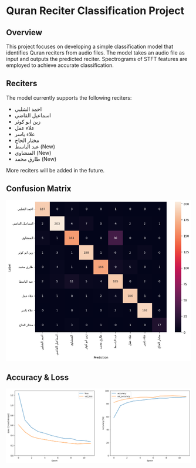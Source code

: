 # Quran Reciter Classification Project

## Overview

This project focuses on developing a simple classification model that identifies Quran reciters from audio files. The model takes an audio file as input and outputs the predicted reciter. Spectrograms of STFT features are employed to achieve accurate classification.

## Reciters

The model currently supports the following reciters:
- احمد الشلبي
- اسماعيل القاضي
- زين ابو كوثر
- علاء عقل
- علاء ياسر
- مختار الحاج
- عبد الباسط (New)
- المنشاوي (New)
- طارق محمد (New)

More reciters will be added in the future.

## Confusion Matrix

![Confusion Matrix](confusion.png)


## Accuracy & Loss

![Accuracy & Loss](acc_loss.png)
